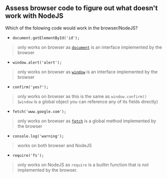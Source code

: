 ## Assess browser code to figure out what doesn't work with NodeJS

Which of the folowing code would work in the browser/NodeJS?
* `document.getElementById('id');`
> only works on browser as [`document`](https://developer.mozilla.org/en-US/docs/Web/API/Document) is an interface implemented by the browser
* `window.alert('alert');`
> only works on browser as [`window`](https://developer.mozilla.org/en-US/docs/Web/API/Window) is an interface implemented by the browser
* `confirm('yes?');`
> only works on browser as this is the same as `window.confirm()` (`window` is a global object you can reference any of its fields directly)
* `fetch('www.google.com');`
> only works on browser as [`fetch`](https://developer.mozilla.org/en-US/docs/Web/API/fetch) is a global method implemented by the browser
* `console.log('warning');`
> works on both browser and NodeJS
* `require('fs');`
> only works on NodeJS as `require` is a builtin function that is not implemented by the browser.